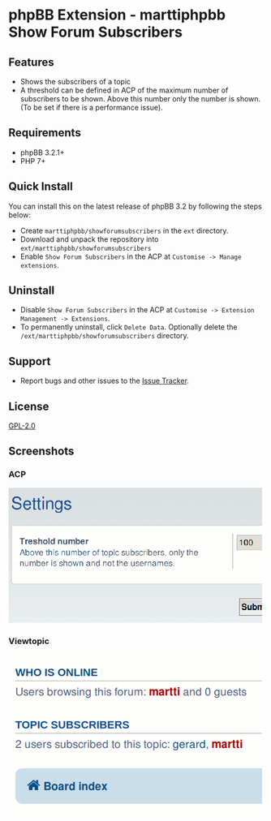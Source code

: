 # phpBB Extension - marttiphpbb Show Forum Subscribers

## Features

* Shows the subscribers of a topic
* A threshold can be defined in ACP of the maximum number of subscribers to be shown. Above this number only the number is shown. (To be set if there is a  performance issue).

## Requirements

* phpBB 3.2.1+
* PHP 7+

## Quick Install

You can install this on the latest release of phpBB 3.2 by following the steps below:

* Create `marttiphpbb/showforumsubscribers` in the `ext` directory.
* Download and unpack the repository into `ext/marttiphpbb/showforumsubscribers`
* Enable `Show Forum Subscribers` in the ACP at `Customise -> Manage extensions`.

## Uninstall

* Disable `Show Forum Subscribers` in the ACP at `Customise -> Extension Management -> Extensions`.
* To permanently uninstall, click `Delete Data`. Optionally delete the `/ext/marttiphpbb/showforumsubscribers` directory.

## Support

* Report bugs and other issues to the [Issue Tracker](https://github.com/marttiphpbb/phpbb-ext-showforumsubscribers/issues).

## License

[GPL-2.0](license.txt)

## Screenshots

### ACP

![ACP](doc/acp.png)

### Viewtopic

![List](doc/list.png)
